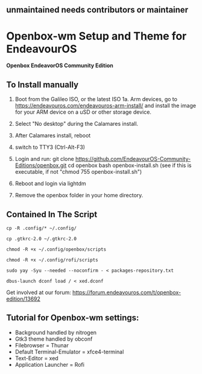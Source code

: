 ## unmaintained needs contributors or maintainer


# Openbox-wm Setup and Theme for EndeavourOS

**Openbox EndeavorOS Community Edition**

## To Install manually

  1. Boot from the Galileo ISO, or the latest ISO
    1a. Arm devices, go to https://endeavouros.com/endeavouros-arm-install/
    and install the image for your ARM device on a uSD or other storage device.
     
  2. Select "No desktop" during the Calamares install.
  
  3. After Calamares install, reboot
   
  4. switch to TTY3 (Ctrl-Alt-F3)
  
  5. Login and run:
     git clone https://github.com/EndeavourOS-Community-Editions/openbox.git
     cd openbox
     bash openbox-install.sh  (see if this is executable, if not "chmod 755 openbox-install.sh")
     
  6. Reboot and login via lightdm
  
  7. Remove the openbox folder in your home directory.

## Contained In The Script

    cp -R .config/* ~/.config/
    
    cp .gtkrc-2.0 ~/.gtkrc-2.0

    chmod -R +x ~/.config/openbox/scripts

    chmod -R +x ~/.config/rofi/scripts
    
    sudo yay -Syu --needed --noconfirm - < packages-repository.txt

    dbus-launch dconf load / < xed.dconf

Get involved at our forum: https://forum.endeavouros.com/t/openbox-edition/13692


## Tutorial for Openbox-wm settings:

  -  Background handled by nitrogen
  -  Gtk3 theme handled by obconf
  -  Filebrowser = Thunar
  -  Default Terminal-Emulator = xfce4-terminal
  -  Text-Editor = xed
  -  Application Launcher = Rofi
